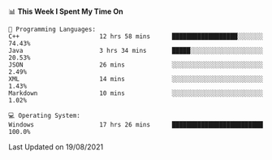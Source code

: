 
<!--START_SECTION:waka-->
📊 **This Week I Spent My Time On** 

```text
💬 Programming Languages: 
C++                      12 hrs 58 mins      ██████████████████░░░░░░░   74.43% 
Java                     3 hrs 34 mins       █████░░░░░░░░░░░░░░░░░░░░   20.53% 
JSON                     26 mins             ░░░░░░░░░░░░░░░░░░░░░░░░░   2.49% 
XML                      14 mins             ░░░░░░░░░░░░░░░░░░░░░░░░░   1.43% 
Markdown                 10 mins             ░░░░░░░░░░░░░░░░░░░░░░░░░   1.02%

💻 Operating System: 
Windows                  17 hrs 26 mins      █████████████████████████   100.0%

```


 Last Updated on 19/08/2021
<!--END_SECTION:waka-->
